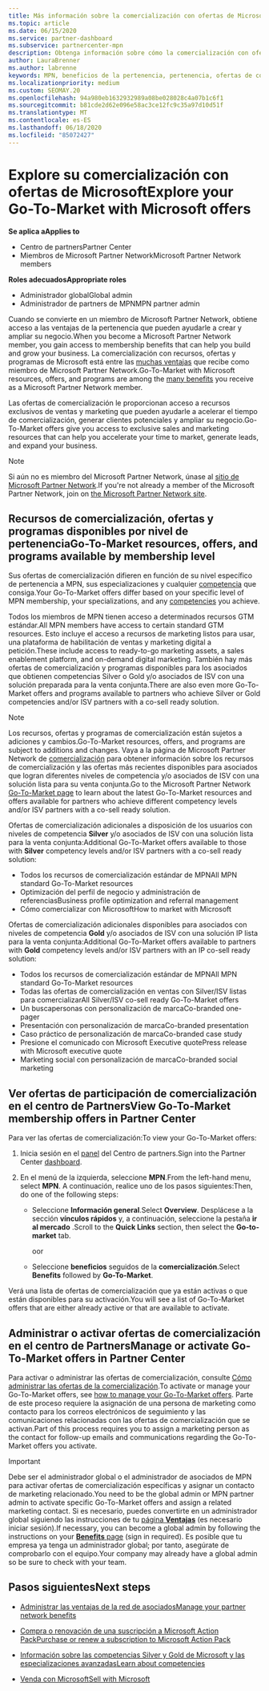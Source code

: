 ```yaml
---
title: Más información sobre la comercialización con ofertas de Microsoft
ms.topic: article
ms.date: 06/15/2020
ms.service: partner-dashboard
ms.subservice: partnercenter-mpn
description: Obtenga información sobre cómo la comercialización con ofertas de Microsoft puede ayudar a acelerar el tiempo de comercialización, generar clientes potenciales y ampliar su negocio.
author: LauraBrenner
ms.author: labrenne
keywords: MPN, beneficios de la pertenencia, pertenencia, ofertas de comercialización, comercialización en el mercado con Microsoft, la participación en el mercado, la membresía Gold, la pertenencia a Silver
ms.localizationpriority: medium
ms.custom: SEOMAY.20
ms.openlocfilehash: 94a980eb1632932989a08be028028c4a07b1c6f1
ms.sourcegitcommit: b81cde2d62e096e58ac3ce12fc9c35a97d10d51f
ms.translationtype: MT
ms.contentlocale: es-ES
ms.lasthandoff: 06/18/2020
ms.locfileid: "85072427"
---
```

# <a name="explore-your-go-to-market-with-microsoft-offers"></a><span data-ttu-id="1f361-104">Explore su comercialización con ofertas de Microsoft</span><span class="sxs-lookup"><span data-stu-id="1f361-104">Explore your Go-To-Market with Microsoft offers</span></span>

<span data-ttu-id="1f361-105">**Se aplica a**</span><span class="sxs-lookup"><span data-stu-id="1f361-105">**Applies to**</span></span>

- <span data-ttu-id="1f361-106">Centro de partners</span><span class="sxs-lookup"><span data-stu-id="1f361-106">Partner Center</span></span>
- <span data-ttu-id="1f361-107">Miembros de Microsoft Partner Network</span><span class="sxs-lookup"><span data-stu-id="1f361-107">Microsoft Partner Network members</span></span>

<span data-ttu-id="1f361-108">**Roles adecuados**</span><span class="sxs-lookup"><span data-stu-id="1f361-108">**Appropriate roles**</span></span>

- <span data-ttu-id="1f361-109">Administrador global</span><span class="sxs-lookup"><span data-stu-id="1f361-109">Global admin</span></span>
- <span data-ttu-id="1f361-110">Administrador de partners de MPN</span><span class="sxs-lookup"><span data-stu-id="1f361-110">MPN partner admin</span></span>

<span data-ttu-id="1f361-111">Cuando se convierte en un miembro de Microsoft Partner Network, obtiene acceso a las ventajas de la pertenencia que pueden ayudarle a crear y ampliar su negocio.</span><span class="sxs-lookup"><span data-stu-id="1f361-111">When you become a Microsoft Partner Network member, you gain access to membership benefits that can help you build and grow your business.</span></span> <span data-ttu-id="1f361-112">La comercialización con recursos, ofertas y programas de Microsoft está entre las [muchas ventajas](https://partner.microsoft.com/manage-your-partner-network-benefits) que recibe como miembro de Microsoft Partner Network.</span><span class="sxs-lookup"><span data-stu-id="1f361-112">Go-To-Market with Microsoft resources, offers, and programs are among the [many benefits](https://partner.microsoft.com/manage-your-partner-network-benefits) you receive as a Microsoft Partner Network member.</span></span>

<span data-ttu-id="1f361-113">Las ofertas de comercialización le proporcionan acceso a recursos exclusivos de ventas y marketing que pueden ayudarle a acelerar el tiempo de comercialización, generar clientes potenciales y ampliar su negocio.</span><span class="sxs-lookup"><span data-stu-id="1f361-113">Go-To-Market offers give you access to exclusive sales and marketing resources that can help you accelerate your time to market, generate leads, and expand your business.</span></span>

>[!NOTE]
><span data-ttu-id="1f361-114">Si aún no es miembro del Microsoft Partner Network, únase al [sitio de Microsoft Partner Network](https://partner.microsoft.com/membership).</span><span class="sxs-lookup"><span data-stu-id="1f361-114">If you're not already a member of the Microsoft Partner Network, join on [the Microsoft Partner Network site](https://partner.microsoft.com/membership).</span></span>

## <a name="go-to-market-resources-offers-and-programs-available-by-membership-level"></a><span data-ttu-id="1f361-115">Recursos de comercialización, ofertas y programas disponibles por nivel de pertenencia</span><span class="sxs-lookup"><span data-stu-id="1f361-115">Go-To-Market resources, offers, and programs available by membership level</span></span>

<span data-ttu-id="1f361-116">Sus ofertas de comercialización difieren en función de su nivel específico de pertenencia a MPN, sus especializaciones y cualquier [competencia](learn-about-competencies.md) que consiga.</span><span class="sxs-lookup"><span data-stu-id="1f361-116">Your Go-To-Market offers differ based on your specific level of MPN membership, your specializations, and any [competencies](learn-about-competencies.md) you achieve.</span></span>

<span data-ttu-id="1f361-117">Todos los miembros de MPN tienen acceso a determinados recursos GTM estándar.</span><span class="sxs-lookup"><span data-stu-id="1f361-117">All MPN members have access to certain standard GTM resources.</span></span> <span data-ttu-id="1f361-118">Esto incluye el acceso a recursos de marketing listos para usar, una plataforma de habilitación de ventas y marketing digital a petición.</span><span class="sxs-lookup"><span data-stu-id="1f361-118">These include access to ready-to-go marketing assets, a sales enablement platform, and on-demand digital marketing.</span></span> <span data-ttu-id="1f361-119">También hay más ofertas de comercialización y programas disponibles para los asociados que obtienen competencias Silver o Gold y/o asociados de ISV con una solución preparada para la venta conjunta.</span><span class="sxs-lookup"><span data-stu-id="1f361-119">There are also even more Go-To-Market offers and programs available to partners who achieve Silver or Gold competencies and/or ISV partners with a co-sell ready solution.</span></span>

>[!NOTE]
><span data-ttu-id="1f361-120">Los recursos, ofertas y programas de comercialización están sujetos a adiciones y cambios.</span><span class="sxs-lookup"><span data-stu-id="1f361-120">Go-To-Market resources, offers, and programs are subject to additions and changes.</span></span> <span data-ttu-id="1f361-121">Vaya a la página de Microsoft Partner Network de [comercialización](https://partner.microsoft.com/membership/go-to-market) para obtener información sobre los recursos de comercialización y las ofertas más recientes disponibles para asociados que logran diferentes niveles de competencia y/o asociados de ISV con una solución lista para su venta conjunta.</span><span class="sxs-lookup"><span data-stu-id="1f361-121">Go to the Microsoft Partner Network [Go-To-Market page](https://partner.microsoft.com/membership/go-to-market) to learn about the latest Go-To-Market resources and offers available for partners who achieve different competency levels and/or ISV partners with a co-sell ready solution.</span></span>

<span data-ttu-id="1f361-122">Ofertas de comercialización adicionales a disposición de los usuarios con niveles de competencia **Silver** y/o asociados de ISV con una solución lista para la venta conjunta:</span><span class="sxs-lookup"><span data-stu-id="1f361-122">Additional Go-To-Market offers available to those with **Silver** competency levels and/or ISV partners with a co-sell ready solution:</span></span>

- <span data-ttu-id="1f361-123">Todos los recursos de comercialización estándar de MPN</span><span class="sxs-lookup"><span data-stu-id="1f361-123">All MPN standard Go-To-Market resources</span></span>
- <span data-ttu-id="1f361-124">Optimización del perfil de negocio y administración de referencias</span><span class="sxs-lookup"><span data-stu-id="1f361-124">Business profile optimization and referral management</span></span>
- <span data-ttu-id="1f361-125">Cómo comercializar con Microsoft</span><span class="sxs-lookup"><span data-stu-id="1f361-125">How to market with Microsoft</span></span>

<span data-ttu-id="1f361-126">Ofertas de comercialización adicionales disponibles para asociados con niveles de competencia **Gold** y/o asociados de ISV con una solución IP lista para la venta conjunta:</span><span class="sxs-lookup"><span data-stu-id="1f361-126">Additional Go-To-Market offers available to partners with **Gold** competency levels and/or ISV partners with an IP co-sell ready solution:</span></span>

- <span data-ttu-id="1f361-127">Todos los recursos de comercialización estándar de MPN</span><span class="sxs-lookup"><span data-stu-id="1f361-127">All MPN standard Go-To-Market resources</span></span>
- <span data-ttu-id="1f361-128">Todas las ofertas de comercialización en ventas con Silver/ISV listas para comercializar</span><span class="sxs-lookup"><span data-stu-id="1f361-128">All Silver/ISV co-sell ready Go-To-Market offers</span></span>
- <span data-ttu-id="1f361-129">Un buscapersonas con personalización de marca</span><span class="sxs-lookup"><span data-stu-id="1f361-129">Co-branded one-pager</span></span>
- <span data-ttu-id="1f361-130">Presentación con personalización de marca</span><span class="sxs-lookup"><span data-stu-id="1f361-130">Co-branded presentation</span></span>
- <span data-ttu-id="1f361-131">Caso práctico de personalización de marca</span><span class="sxs-lookup"><span data-stu-id="1f361-131">Co-branded case study</span></span>
- <span data-ttu-id="1f361-132">Presione el comunicado con Microsoft Executive quote</span><span class="sxs-lookup"><span data-stu-id="1f361-132">Press release with Microsoft executive quote</span></span>
- <span data-ttu-id="1f361-133">Marketing social con personalización de marca</span><span class="sxs-lookup"><span data-stu-id="1f361-133">Co-branded social marketing</span></span>

## <a name="view-go-to-market-membership-offers-in-partner-center"></a><span data-ttu-id="1f361-134">Ver ofertas de participación de comercialización en el centro de Partners</span><span class="sxs-lookup"><span data-stu-id="1f361-134">View Go-To-Market membership offers in Partner Center</span></span>

<span data-ttu-id="1f361-135">Para ver las ofertas de comercialización:</span><span class="sxs-lookup"><span data-stu-id="1f361-135">To view your Go-To-Market offers:</span></span>

1. <span data-ttu-id="1f361-136">Inicia sesión en el [panel](https://partner.microsoft.com/dashboard) del Centro de partners.</span><span class="sxs-lookup"><span data-stu-id="1f361-136">Sign into the Partner Center [dashboard](https://partner.microsoft.com/dashboard).</span></span>

2. <span data-ttu-id="1f361-137">En el menú de la izquierda, seleccione **MPN**.</span><span class="sxs-lookup"><span data-stu-id="1f361-137">From the left-hand menu, select **MPN**.</span></span> <span data-ttu-id="1f361-138">A continuación, realice uno de los pasos siguientes:</span><span class="sxs-lookup"><span data-stu-id="1f361-138">Then, do one of the following steps:</span></span>

   - <span data-ttu-id="1f361-139">Seleccione **Información general**.</span><span class="sxs-lookup"><span data-stu-id="1f361-139">Select **Overview**.</span></span> <span data-ttu-id="1f361-140">Desplácese a la sección **vínculos rápidos** y, a continuación, seleccione la pestaña **ir al mercado** .</span><span class="sxs-lookup"><span data-stu-id="1f361-140">Scroll to the **Quick Links** section, then select the **Go-to-market** tab.</span></span>

     <span data-ttu-id="1f361-141">o</span><span class="sxs-lookup"><span data-stu-id="1f361-141">or</span></span>

   - <span data-ttu-id="1f361-142">Seleccione **beneficios** seguidos de la **comercialización**.</span><span class="sxs-lookup"><span data-stu-id="1f361-142">Select **Benefits** followed by **Go-To-Market**.</span></span>

<span data-ttu-id="1f361-143">Verá una lista de ofertas de comercialización que ya están activas o que están disponibles para su activación.</span><span class="sxs-lookup"><span data-stu-id="1f361-143">You will see a list of Go-To-Market offers that are either already active or that are available to activate.</span></span>

## <a name="manage-or-activate-go-to-market-offers-in-partner-center"></a><span data-ttu-id="1f361-144">Administrar o activar ofertas de comercialización en el centro de Partners</span><span class="sxs-lookup"><span data-stu-id="1f361-144">Manage or activate Go-To-Market offers in Partner Center</span></span>

<span data-ttu-id="1f361-145">Para activar o administrar las ofertas de comercialización, consulte [Cómo administrar las ofertas de la comercialización](manage-your-partner-network-benefits.md#manage-go-to-market-offers).</span><span class="sxs-lookup"><span data-stu-id="1f361-145">To activate or manage your Go-To-Market offers, see [how to manage your Go-To-Market offers](manage-your-partner-network-benefits.md#manage-go-to-market-offers).</span></span> <span data-ttu-id="1f361-146">Parte de este proceso requiere la asignación de una persona de marketing como contacto para los correos electrónicos de seguimiento y las comunicaciones relacionadas con las ofertas de comercialización que se activan.</span><span class="sxs-lookup"><span data-stu-id="1f361-146">Part of this process requires you to assign a marketing person as the contact for follow-up emails and communications regarding the Go-To-Market offers you activate.</span></span>

>[!IMPORTANT]
><span data-ttu-id="1f361-147">Debe ser el administrador global o el administrador de asociados de MPN para activar ofertas de comercialización específicas y asignar un contacto de marketing relacionado.</span><span class="sxs-lookup"><span data-stu-id="1f361-147">You need to be the global admin or MPN partner admin to activate specific Go-To-Market offers and assign a related marketing contact.</span></span> <span data-ttu-id="1f361-148">Si es necesario, puedes convertirte en un administrador global siguiendo las instrucciones de tu [página **Ventajas**](https://partnercenter.microsoft.com/pcv/partnership/benefits) (es necesario iniciar sesión).</span><span class="sxs-lookup"><span data-stu-id="1f361-148">If necessary, you can become a global admin by following the instructions on your [**Benefits** page](https://partnercenter.microsoft.com/pcv/partnership/benefits) (sign in required).</span></span> <span data-ttu-id="1f361-149">Es posible que tu empresa ya tenga un administrador global; por tanto, asegúrate de comprobarlo con el equipo.</span><span class="sxs-lookup"><span data-stu-id="1f361-149">Your company may already have a global admin so be sure to check with your team.</span></span>

## <a name="next-steps"></a><span data-ttu-id="1f361-150">Pasos siguientes</span><span class="sxs-lookup"><span data-stu-id="1f361-150">Next steps</span></span>

- [<span data-ttu-id="1f361-151">Administrar las ventajas de la red de asociados</span><span class="sxs-lookup"><span data-stu-id="1f361-151">Manage your partner network benefits</span></span>](manage-your-partner-network-benefits.md)

- [<span data-ttu-id="1f361-152">Compra o renovación de una suscripción a Microsoft Action Pack</span><span class="sxs-lookup"><span data-stu-id="1f361-152">Purchase or renew a subscription to Microsoft Action Pack</span></span>](mpn-get-action-pack.md)

- [<span data-ttu-id="1f361-153">Información sobre las competencias Silver y Gold de Microsoft y las especializaciones avanzadas</span><span class="sxs-lookup"><span data-stu-id="1f361-153">Learn about competencies</span></span>](learn-about-competencies.md)

- [<span data-ttu-id="1f361-154">Venda con Microsoft</span><span class="sxs-lookup"><span data-stu-id="1f361-154">Sell with Microsoft</span></span>](https://partner.microsoft.com/membership/sell-with-microsoft)
